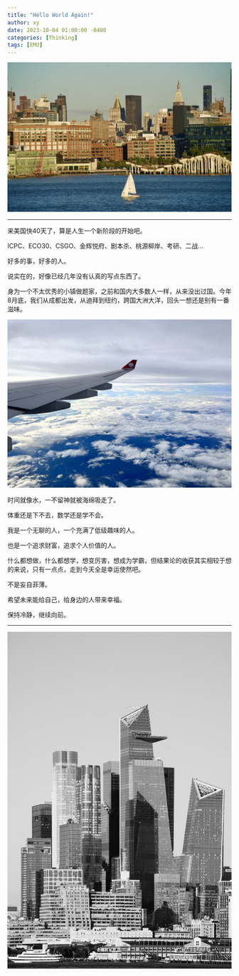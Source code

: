 ```yaml
---
title: "Hello World Again!"
author: xy
date: 2023-10-04 01:00:00 -0400
categories: [Thinking]
tags: [EMO]
---
```

![Manhattan-1](https://raw.githubusercontent.com/XinghanYin/XinghanYin.github.io/main/images/Manhattan/1.jpeg)

---

来美国快40天了，算是人生一个新阶段的开始吧。

ICPC、ECO30、CSGO、金辉悦府、剧本杀、桃源柳岸、考研、二战...

好多的事，好多的人。

说实在的，好像已经几年没有认真的写点东西了。

身为一个不太优秀的小镇做题家，之前和国内大多数人一样，从来没出过国。今年8月底，我们从成都出发，从迪拜到纽约，跨国大洲大洋，回头一想还是别有一番滋味。

![Fly](https://raw.githubusercontent.com/XinghanYin/XinghanYin.github.io/main/images/Dubai2023/1.jpeg)

时间就像水，一不留神就被海绵吸走了。

体重还是下不去，数学还是学不会。

我是一个无聊的人，一个充满了低级趣味的人。

也是一个追求财富，追求个人价值的人。

什么都想做，什么都想学，想变厉害，想成为学霸，但结果论的收获其实相较于想的来说，只有一点点，走到今天全是幸运使然吧。

不是妄自菲薄。

希望未来能给自己，给身边的人带来幸福。

保持冷静，继续向前。

---

![Manhattan-2](https://raw.githubusercontent.com/XinghanYin/XinghanYin.github.io/main/images/Manhattan/2.jpeg)





